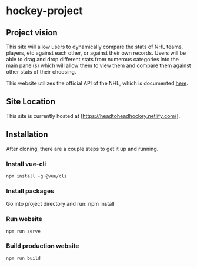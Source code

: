 # hockey-project

## Project vision
This site will allow users to dynamically compare the stats of NHL teams, players, etc against each other, or against their own records. Users will be able to drag and drop different stats from numerous categories into the main panel(s) which will allow them to view them and compare them against other stats of their choosing.

This website utilizes the official API of the NHL, which is documented [here](https://gitlab.com/dword4/nhlapi/tree/master).

## Site Location
This site is currently hosted at [https://headtoheadhockey.netlify.com/].

## Installation
After cloning, there are a couple steps to get it up and running.

### Install vue-cli
    npm install -g @vue/cli

### Install packages
Go into project directory and run:
    npm install

### Run website
    npm run serve

### Build production website
    npm run build

